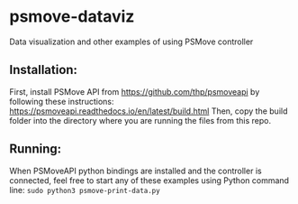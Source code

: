# psmove-dataviz
Data visualization and other examples of using PSMove controller

## Installation: 
First, install PSMove API from https://github.com/thp/psmoveapi by following these instructions: https://psmoveapi.readthedocs.io/en/latest/build.html
Then, copy the build folder into the directory where you are running the files from this repo.

## Running:
When PSMoveAPI python bindings are installed and the controller is connected, feel free to start any of these examples using Python command line:
`sudo python3 psmove-print-data.py`
